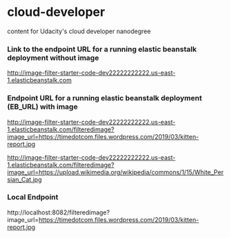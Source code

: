 # cloud-developer
content for Udacity's cloud developer nanodegree

### Link to the endpoint URL for a running elastic beanstalk deployment without image
http://image-filter-starter-code-dev22222222222.us-east-1.elasticbeanstalk.com

### Endpoint URL for a running elastic beanstalk deployment (EB_URL) with image

http://image-filter-starter-code-dev22222222222.us-east-1.elasticbeanstalk.com/filteredimage?image_url=https://timedotcom.files.wordpress.com/2019/03/kitten-report.jpg

http://image-filter-starter-code-dev22222222222.us-east-1.elasticbeanstalk.com/filteredimage?image_url=https://upload.wikimedia.org/wikipedia/commons/1/15/White_Persian_Cat.jpg

### Local Endpoint
http://localhost:8082/filteredimage?image_url=https://timedotcom.files.wordpress.com/2019/03/kitten-report.jpg


